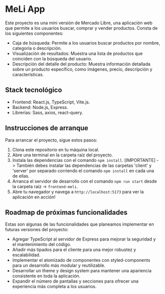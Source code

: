 # MeLi App

Este proyecto es una mini versión de Mercado Libre, una aplicación web que permite a los usuarios buscar, comprar y vender productos. Consta de los siguientes componentes:

- Caja de búsqueda: Permite a los usuarios buscar productos por nombre, categoría o descripción.
- Visualización de resultados: Muestra una lista de productos que coinciden con la búsqueda del usuario.
- Descripción del detalle del producto: Muestra información detallada sobre un producto específico, como imágenes, precio, descripción y características.

## Stack tecnológico

- Frontend: React.js, TypeScript, Vite.js.
- Backend: Node.js, Express.
- Librerías: Sass, axios, react-query.


## Instrucciones de arranque

Para arrancar el proyecto, sigue estos pasos:

1. Clona este repositorio en tu máquina local.
2. Abre una terminal en la carpeta raíz del proyecto.
3. Instala las dependencias con el comando `npm install`.
[IMPORTANTE] -> También debes instalar las dependencias de las carpetas 'client' y 'server' por separado corriendo el comando `npm install` en cada una de ellas.
4. Arranca el servidor de desarrollo con el comando `npm run start` desde la carpeta raíz -> `frontend-meli`.
5. Abre tu navegador y navega a `http://localhost:5173` para ver la aplicación en acción!

## Roadmap de próximas funcionalidades

Estas son algunas de las funcionalidades que planeamos implementar en futuras versiones del proyecto:

- Agregar TypeScript al servidor de Express para mejorar la seguridad y el mantenimiento del código.
- Añadir más tipados para el cliente para una mejor robustez y escalabilidad.
- Implementar el atomizado de componentes con styled-components para un desarrollo más modular y reutilizable.
- Desarrollar un theme y design system para mantener una apariencia consistente en toda la aplicación.
- Expandir el número de pantallas y secciones para ofrecer una experiencia más completa a los usuarios.